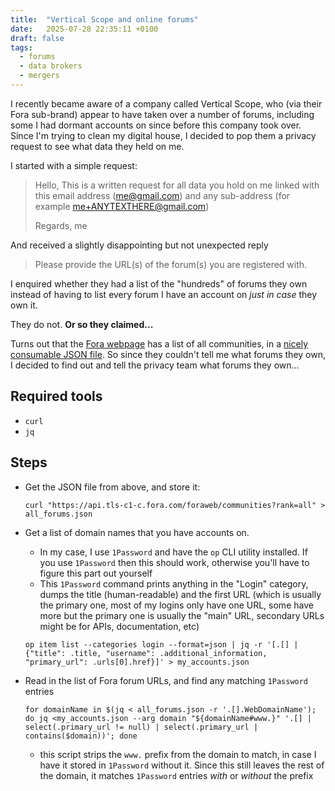 ```yaml
---
title:  "Vertical Scope and online forums"
date:   2025-07-28 22:35:11 +0100
draft: false
tags:
  - forums
  - data brokers
  - mergers
---
```

I recently became aware of a company called Vertical Scope, who (via their Fora sub-brand) appear to have taken over a number of forums, including
some I had dormant accounts on since before this company took over. Since I'm trying to clean my digital house, I decided to pop them a privacy
request to see what data they held on me.

I started with a simple request:

> Hello,
> This is a written request for all data you hold on me linked with this email address (me@gmail.com) and any sub-address (for example me+ANYTEXTHERE@gmail.com)
>
> Regards, me

And received a slightly disappointing but not unexpected reply

> Please provide the URL(s) of the forum(s) you are registered with.

I enquired whether they had a list of the "hundreds" of forums they own instead of having to list every forum I have an account on _just in case_ they own it.

They do not. **Or so they claimed...**

Turns out that the [Fora webpage](https://fora.com/communities/) has a list of all communities, in a [nicely consumable JSON file](https://api.tls-c1-c.fora.com/foraweb/communities?rank=all). So since they couldn't tell me what forums they own, I decided to find out and tell the privacy team what forums they own...

## Required tools

- `curl`
- `jq`

## Steps

* Get the JSON file from above, and store it:

  ```shell
  curl "https://api.tls-c1-c.fora.com/foraweb/communities?rank=all" > all_forums.json
  ```

- Get a list of domain names that you have accounts on.

  - In my case, I use `1Password` and have the `op` CLI utility installed. If you use `1Password` then this should work, otherwise you'll have to figure this part out yourself
  - This `1Password` command prints anything in the "Login" category, dumps the title (human-readable) and the first URL (which is usually the primary one, most of my logins only have one URL, some have more but the primary one is usually the "main" URL, secondary URLs might be for APIs, documentation, etc)

  ```shell
  op item list --categories login --format=json | jq -r '[.[] | {"title": .title, "username": .additional_information, "primary_url": .urls[0].href}]' > my_accounts.json
  ```

- Read in the list of Fora forum URLs, and find any matching `1Password` entries

  ```shell
  for domainName in $(jq < all_forums.json -r '.[].WebDomainName'); do jq <my_accounts.json --arg domain "${domainName#www.}" '.[] | select(.primary_url != null) | select(.primary_url | contains($domain))'; done
  ```

  - this script strips the `www.` prefix from the domain to match, in case I have it stored in `1Password` without it. Since this still leaves the rest of the domain, it matches `1Password` entries _with_ or _without_ the prefix
